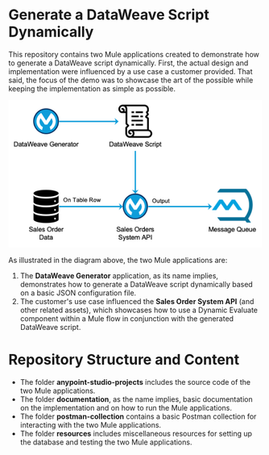 # Generate a DataWeave Script Dynamically
This repository contains two Mule applications created to demonstrate how to generate a DataWeave script dynamically. First, the actual design and implementation were influenced by a use case a customer provided. That said, the focus of the demo was to showcase the art of the possible while keeping the implementation as simple as possible. 

![Overview of the Mule Applications](documentation/assets/images/Mule-Apps-Overview.png)

As illustrated in the diagram above, the two Mule applications are:

1. The **DataWeave Generator** application, as its name implies, demonstrates how to generate a DataWeave script dynamically based on a basic JSON configuration file.
2. The customer's use case influenced the **Sales Order System API** (and other related assets), which showcases how to use a Dynamic Evaluate component within a Mule flow in conjunction with the generated DataWeave script.



# Repository Structure and Content

- The folder **anypoint-studio-projects** includes the source code of the two Mule applications.
- The folder **documentation**, as the name implies, basic documentation on the implementation and on how to run the Mule applications.
- The folder **postman-collection** contains a basic Postman collection for interacting with the two Mule applications.
- The folder **resources** includes miscellaneous resources for setting up the database and testing the two Mule applications.
